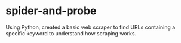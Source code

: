 # spider-and-probe
Using Python, created a basic web scraper to find URLs containing a specific keyword to understand how scraping works. 
